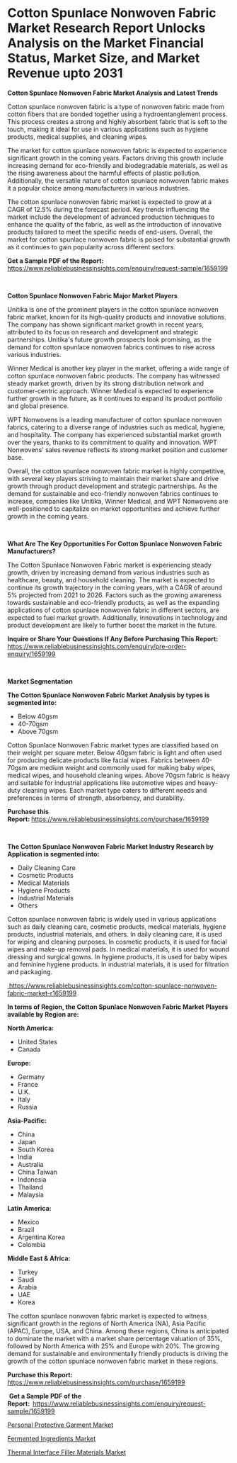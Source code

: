 <p><h1>Cotton Spunlace Nonwoven Fabric Market Research Report Unlocks Analysis on the Market Financial Status, Market Size, and Market Revenue upto 2031</h1></p><p><strong>Cotton Spunlace Nonwoven Fabric Market Analysis and Latest Trends</strong></p>
<p><p>Cotton spunlace nonwoven fabric is a type of nonwoven fabric made from cotton fibers that are bonded together using a hydroentanglement process. This process creates a strong and highly absorbent fabric that is soft to the touch, making it ideal for use in various applications such as hygiene products, medical supplies, and cleaning wipes.</p><p>The market for cotton spunlace nonwoven fabric is expected to experience significant growth in the coming years. Factors driving this growth include increasing demand for eco-friendly and biodegradable materials, as well as the rising awareness about the harmful effects of plastic pollution. Additionally, the versatile nature of cotton spunlace nonwoven fabric makes it a popular choice among manufacturers in various industries.</p><p>The cotton spunlace nonwoven fabric market is expected to grow at a CAGR of 12.5% during the forecast period. Key trends influencing the market include the development of advanced production techniques to enhance the quality of the fabric, as well as the introduction of innovative products tailored to meet the specific needs of end-users. Overall, the market for cotton spunlace nonwoven fabric is poised for substantial growth as it continues to gain popularity across different sectors.</p></p>
<p><strong>Get a Sample PDF of the Report:&nbsp;</strong> <a href="https://www.reliablebusinessinsights.com/enquiry/request-sample/1659199">https://www.reliablebusinessinsights.com/enquiry/request-sample/1659199</a></p>
<p>&nbsp;</p>
<p><strong>Cotton Spunlace Nonwoven Fabric Major Market Players</strong></p>
<p><p>Unitika is one of the prominent players in the cotton spunlace nonwoven fabric market, known for its high-quality products and innovative solutions. The company has shown significant market growth in recent years, attributed to its focus on research and development and strategic partnerships. Unitika's future growth prospects look promising, as the demand for cotton spunlace nonwoven fabrics continues to rise across various industries.</p><p>Winner Medical is another key player in the market, offering a wide range of cotton spunlace nonwoven fabric products. The company has witnessed steady market growth, driven by its strong distribution network and customer-centric approach. Winner Medical is expected to experience further growth in the future, as it continues to expand its product portfolio and global presence.</p><p>WPT Nonwovens is a leading manufacturer of cotton spunlace nonwoven fabrics, catering to a diverse range of industries such as medical, hygiene, and hospitality. The company has experienced substantial market growth over the years, thanks to its commitment to quality and innovation. WPT Nonwovens' sales revenue reflects its strong market position and customer base.</p><p>Overall, the cotton spunlace nonwoven fabric market is highly competitive, with several key players striving to maintain their market share and drive growth through product development and strategic partnerships. As the demand for sustainable and eco-friendly nonwoven fabrics continues to increase, companies like Unitika, Winner Medical, and WPT Nonwovens are well-positioned to capitalize on market opportunities and achieve further growth in the coming years.</p></p>
<p>&nbsp;</p>
<p><strong>What Are The Key Opportunities For Cotton Spunlace Nonwoven Fabric Manufacturers?</strong></p>
<p><p>The Cotton Spunlace Nonwoven Fabric market is experiencing steady growth, driven by increasing demand from various industries such as healthcare, beauty, and household cleaning. The market is expected to continue its growth trajectory in the coming years, with a CAGR of around 5% projected from 2021 to 2026. Factors such as the growing awareness towards sustainable and eco-friendly products, as well as the expanding applications of cotton spunlace nonwoven fabric in different sectors, are expected to fuel market growth. Additionally, innovations in technology and product development are likely to further boost the market in the future.</p></p>
<p><strong>Inquire or Share Your Questions If Any Before Purchasing This Report:</strong> <a href="https://www.reliablebusinessinsights.com/enquiry/pre-order-enquiry/1659199">https://www.reliablebusinessinsights.com/enquiry/pre-order-enquiry/1659199</a></p>
<p>&nbsp;</p>
<p><strong>Market Segmentation</strong></p>
<p><strong>The Cotton Spunlace Nonwoven Fabric Market Analysis by types is segmented into:</strong></p>
<p><ul><li>Below 40gsm</li><li>40-70gsm</li><li>Above 70gsm</li></ul></p>
<p><p>Cotton Spunlace Nonwoven Fabric market types are classified based on their weight per square meter. Below 40gsm fabric is light and often used for producing delicate products like facial wipes. Fabrics between 40-70gsm are medium weight and commonly used for making baby wipes, medical wipes, and household cleaning wipes. Above 70gsm fabric is heavy and suitable for industrial applications like automotive wipes and heavy-duty cleaning wipes. Each market type caters to different needs and preferences in terms of strength, absorbency, and durability.</p></p>
<p><strong>Purchase this Report:&nbsp;</strong><a href="https://www.reliablebusinessinsights.com/purchase/1659199">https://www.reliablebusinessinsights.com/purchase/1659199</a></p>
<p>&nbsp;</p>
<p><strong>The Cotton Spunlace Nonwoven Fabric Market Industry Research by Application is segmented into:</strong></p>
<p><ul><li>Daily Cleaning Care</li><li>Cosmetic Products</li><li>Medical Materials</li><li>Hygiene Products</li><li>Industrial Materials</li><li>Others</li></ul></p>
<p><p>Cotton spunlace nonwoven fabric is widely used in various applications such as daily cleaning care, cosmetic products, medical materials, hygiene products, industrial materials, and others. In daily cleaning care, it is used for wiping and cleaning purposes. In cosmetic products, it is used for facial wipes and make-up removal pads. In medical materials, it is used for wound dressing and surgical gowns. In hygiene products, it is used for baby wipes and feminine hygiene products. In industrial materials, it is used for filtration and packaging.</p></p>
<p><a href="https://www.reliablebusinessinsights.com/cotton-spunlace-nonwoven-fabric-market-r1659199">&nbsp;https://www.reliablebusinessinsights.com/cotton-spunlace-nonwoven-fabric-market-r1659199</a></p>
<p><strong>In terms of Region, the Cotton Spunlace Nonwoven Fabric Market Players available by Region are:</strong></p>
<p>
    <p> <strong> North America: </strong>
        <ul>
            <li>United States</li>
            <li>Canada</li>
        </ul>
        </p> 
    <p> <strong> Europe: </strong>
        <ul>
            <li>Germany</li>
            <li>France</li>
            <li>U.K.</li>
            <li>Italy</li>
            <li>Russia</li>
        </ul>
        </p> 
    <p> <strong> Asia-Pacific: </strong>
        <ul>
            <li>China</li>
            <li>Japan</li>
            <li>South Korea</li>
            <li>India</li>
            <li>Australia</li>
            <li>China Taiwan</li>
            <li>Indonesia</li>
            <li>Thailand</li>
            <li>Malaysia</li>
        </ul>
        </p> 
    <p> <strong> Latin America: </strong>
        <ul>
            <li>Mexico</li>
            <li>Brazil</li>
            <li>Argentina Korea</li>
            <li>Colombia</li>
        </ul>
        </p> 
    <p> <strong> Middle East & Africa: </strong>
        <ul>
            <li>Turkey</li>
            <li>Saudi</li>
            <li>Arabia</li>
            <li>UAE</li>
            <li>Korea</li>
        </ul>
    </p>
    </p>
<p><p>The cotton spunlace nonwoven fabric market is expected to witness significant growth in the regions of North America (NA), Asia Pacific (APAC), Europe, USA, and China. Among these regions, China is anticipated to dominate the market with a market share percentage valuation of 35%, followed by North America with 25% and Europe with 20%. The growing demand for sustainable and environmentally friendly products is driving the growth of the cotton spunlace nonwoven fabric market in these regions.</p></p>
<p><strong>Purchase this Report: </strong><a href="https://www.reliablebusinessinsights.com/purchase/1659199">https://www.reliablebusinessinsights.com/purchase/1659199</a></p>
<p>&nbsp;<strong>Get a Sample PDF of the Report:&nbsp;&nbsp;</strong><a href="https://www.reliablebusinessinsights.com/enquiry/request-sample/1659199">https://www.reliablebusinessinsights.com/enquiry/request-sample/1659199</a></p>
<p><strong></strong></p>
<p><p><a href="https://medium.com/@daveblock12/an-in-depth-analysis-of-the-global-personal-protective-garment-market-scope-and-its-rapid-growing-efc37eb4a3a5">Personal Protective Garment Market</a></p><p><a href="https://medium.com/@eliasman59/global-fermented-ingredients-market-size-is-expected-to-reach-at-a-cagr-of-6-2-68b46eb684b6">Fermented Ingredients Market</a></p><p><a href="https://medium.com/@tedbrakus/global-thermal-interface-filler-materials-market-size-is-expected-to-experience-a-cagr-of-12-4-21f3824eb1c0">Thermal Interface Filler Materials Market</a></p></p>
